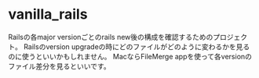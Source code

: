 # vanilla_rails

Railsの各major versionごとのrails new後の構成を確認するためのプロジェクト。
Railsのversion upgradeの時にどのファイルがどのように変わるかを見るのに使うといいかもしれません。
MacならFileMerge appを使って各versionのファイル差分を見るといいです。
